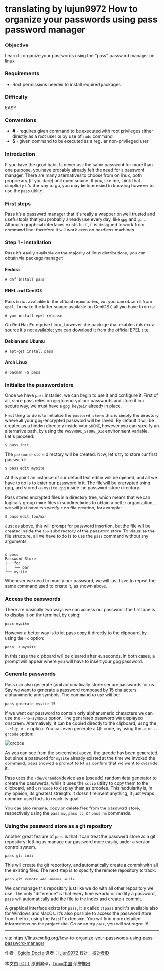 translating by lujun9972
How to organize your passwords using pass password manager
======

### Objective

Learn to organize your passwords using the "pass" password manager on linux

### Requirements

  * Root permissions needed to install required packages

### Difficulty

EASY

### Conventions

  * **#** \- requires given command to be executed with root privileges either directly as a root user or by use of `sudo` command
  * **$** \- given command to be executed as a regular non-privileged user
### Introduction

If you have the good habit to never use the same password for more than one purpose, you have probably already felt the need for a password manager. There are many alternatives to choose from on linux, both proprietary (if you dare) and open source. If you, like me, think that simplicity it's the way to go, you may be interested in knowing however to use the `pass` utility.

### First steps

Pass it's a password manager that it's really a wrapper on well trusted and useful tools that you probably already use every day, like `gpg` and `git`. Although graphical interfaces exists for it, it is designed to work from command line: therefore it will work even on headless machines.

### Step 1 - installation

Pass it's easily available on the majority of linux distributions, you can obtain via package manager:

#### Fedora
```
# dnf install pass
```

#### RHEL and CentOS

Pass is not available in the official repositories, but you can obtain it from `epel`. To make the latter source available on CentOS7, all you have to do is:
```
# yum install epel-release
```

On Red Hat Enterprise Linux, however, the package that enables this extra source it's not available; you can download it from the official EPEL site.

#### Debian and Ubuntu
```
# apt-get install pass
```

#### Arch Linux
```
# pacman -S pass
```

### Initialize the password store

Once we have `pass` installed, we can begin to use it and configure it. First of all, since pass relies on `gpg` to encrypt our passwords and store it in a secure way, we must have a `gpg keypair` already in place.

First thing to do is to initialize the `password store`: this is simply the directory where all your gpg-encrypted password will be saved. By default it will be created as a hidden directory inside your `$HOME`, however you can specify an alternative path, by using the `PASSWORD_STORE_DIR` environment variable. Let's proceed:
```
$ pass init
```

The `password-store` directory will be created. Now, let's try to store our first password:
```
$ pass edit mysite
```

At this point an instance of our default text editor will be opened, and all we have to do is to enter our password in it. The file will be encrypted using gpg, and stored as `mysite.gpg` inside the password-store directory.

Pass stores encrypted files in a directory tree, which means that we can logically group more files in subdirectories to obtain a better organization, we will just have to specify it on file creation, for example:
```
$ pass edit foo/bar
```

Just as above, this will prompt for password insertion, but the file will be created inside the `foo` subdirectory of the password store. To visualize the file structure, all we have to do is to use the `pass` command without any arguments:
```

$ pass
Password Store
├── foo
│   └── bar
└── mysite

```

Whenever we need to modify our password, we will just have to repeat the same command used to create it, as shown above.

### Access the passwords

There are basically two ways we can access our password: the first one is to display it on the terminal, by using:
```
pass mysite
```

However a better way is to let pass copy it directly to the clipboard, by using the `-c` option:
```
pass -c mysite
```

In this case the clipboard will be cleared after `45` seconds. In both cases, a prompt will appear where you will have to insert your gpg password.

### Generate passwords

Pass can also generate (and automatically store) secure passwords for us. Say we want to generate a password composed by 15 characters: alphanumeric and symbols. The command to use will be:
```
pass generate mysite 15
```

If we want our password to contain only alphanumeric characters we can use the `--no-symbols` option. The generated password will displayed onscreen. Alternatively, it can be copied directly to the clipboard, using the `--clip` or `-c` option. You can even generate a QR code, by using the `-q` or `--qrcode` option:

![qrcode][1]

As you can see from the screenshot above, the qrcode has been generated, but since a password for `mysite` already existed at the time we invoked the command, pass showed a prompt to let us confirm that we want to override it.

Pass uses the `/dev/urandom` device as a (pseudo) random data generator to create the passwords, while it uses the `xclip` utility to copy them to the clipboard, and `qrencode` to display them as qrcodes. This modularity is, in my opinion, its greatest strength: it doesn't reinvent anything, it just wraps common used tools to reach its goal.

You can also rename, copy or delete files from the password store, respectively using the `pass mv`, `pass cp`, or `pass rm` commands.

### Using the password store as a git repository

Another great feature of `pass` is that it can treat the password store as a git repository: letting us manage our password more easily, under a version control system.
```
pass git init
```

This will create the git repository, and automatically create a commit with all the existing files. The next step is to specify the remote repository to track:
```
pass git remote add <name> <url>
```

We can manage this repository just like we do with all other repository we use. The only "difference" is that every time we add or modify a password, `pass` will automatically add the file to the index and create a commit.

A graphical interface exists for `pass`, it is called `qtpass` and it's available also for Windows and MacOs. It's also possible to access the password store from firefox, using the `PassFF` extension. You will find more detailed informations on the project site. Go on an try `pass`, you will not regret it!


--------------------------------------------------------------------------------

via: https://linuxconfig.org/how-to-organize-your-passwords-using-pass-password-manager

作者：[Egidio Docile][a]
译者：[lujun9972](https://github.com/lujun9972)
校对：[校对者ID](https://github.com/校对者ID)

本文由 [LCTT](https://github.com/LCTT/TranslateProject) 原创编译，[Linux中国](https://linux.cn/) 荣誉推出

[a]:https://linuxconfig.org
[1]:/images/pass-manager-qrcode.png
